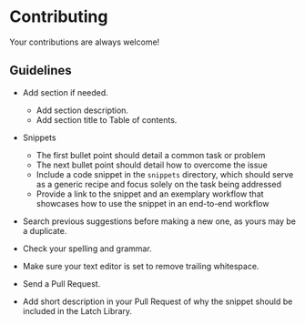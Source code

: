# Contributing

Your contributions are always welcome!

## Guidelines

- Add section if needed.
  - Add section description.
  - Add section title to Table of contents.

- Snippets
  - The first bullet point should detail a common task or problem
  - The next bullet point should detail how to overcome the issue
  - Include a code snippet in the `snippets` directory, which should serve as a generic recipe and focus solely on the task being addressed
  - Provide a link to the snippet and an exemplary workflow that showcases how to use the snippet in an end-to-end workflow

- Search previous suggestions before making a new one, as yours may be a duplicate.
- Check your spelling and grammar.
- Make sure your text editor is set to remove trailing whitespace.
- Send a Pull Request.
- Add short description in your Pull Request of why the snippet should be included in the Latch Library.